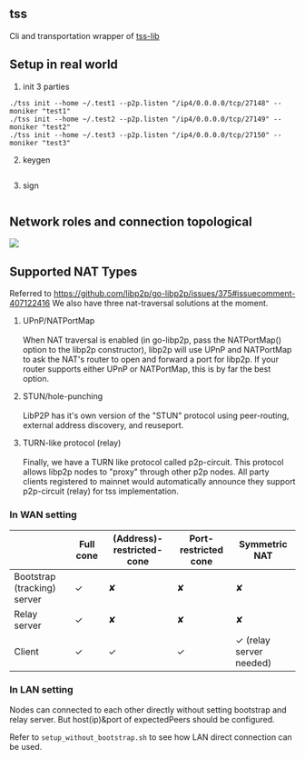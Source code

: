 tss
---

Cli and transportation wrapper of [tss-lib](https://github.com/binance-chain/tss-lib)

## Setup in real world
1. init 3 parties
```
./tss init --home ~/.test1 --p2p.listen "/ip4/0.0.0.0/tcp/27148" --moniker "test1"
./tss init --home ~/.test2 --p2p.listen "/ip4/0.0.0.0/tcp/27149" --moniker "test2"
./tss init --home ~/.test3 --p2p.listen "/ip4/0.0.0.0/tcp/27150" --moniker "test3"
```
2. keygen 
```

```
3. sign
```

```

## Network roles and connection topological
![](network/tss.png)

## Supported NAT Types

Referred to https://github.com/libp2p/go-libp2p/issues/375#issuecomment-407122416 We also have three nat-traversal solutions at the moment.

1. UPnP/NATPortMap 
<br><br> When NAT traversal is enabled (in go-libp2p, pass the NATPortMap() option to the libp2p constructor), libp2p will use UPnP and NATPortMap to ask the NAT's router to open and forward a port for libp2p. If your router supports either UPnP or NATPortMap, this is by far the best option.

2. STUN/hole-punching
<br><br> LibP2P has it's own version of the "STUN" protocol using peer-routing, external address discovery, and reuseport.

3. TURN-like protocol (relay)
<br><br> Finally, we have a TURN like protocol called p2p-circuit. This protocol allows libp2p nodes to "proxy" through other p2p nodes. All party clients registered to mainnet would automatically announce they support p2p-circuit (relay) for tss implementation.



### In WAN setting

| | Full cone | (Address)-restricted-cone | Port-restricted cone	| Symmetric NAT |
| ------ | ------ | ------ | ------ | ------ |
|Bootstrap (tracking) server| ✓ | ✘ | ✘ | ✘ |
|Relay server| ✓ | ✘ | ✘ | ✘ |
|Client| ✓ | ✓ | ✓ | ✓ (relay server needed) |

### In LAN setting

Nodes can connected to each other directly without setting bootstrap and relay server. But host(ip)&port of expectedPeers should be configured.

Refer to `setup_without_bootstrap.sh` to see how LAN direct connection can be used.